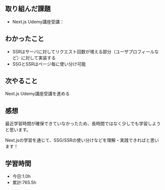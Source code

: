 ## 取り組んだ課題
- Next.js Udemy講座受講：

## わかったこと
- SSRはサーバに対してリクエスト回数が増える部分（ユーザプロフィールなど）に対して実装する
- SSGとSSRはページ毎に使い分け可能

## 次やること
Next.js Udemy講座受講を進める

## 感想
最近学習時間が確保できていなかったため、長時間ではなく少しでも学習しようと思います。

Next.jsの学習を通じて、SSG/SSRの使い分けなどを理解・実践できればと思います！

## 学習時間
- 今日:1.0h
- 累計:765.5h

